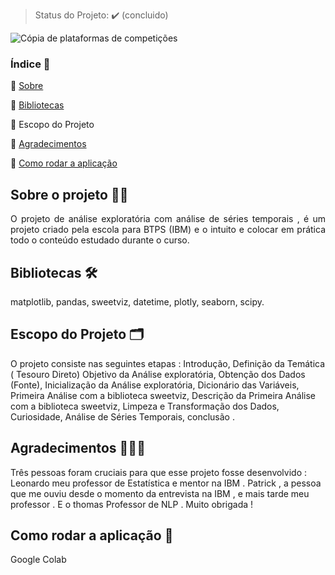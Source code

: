 > Status do Projeto: :heavy_check_mark:  (concluido)

![Cópia de plataformas de competições](https://user-images.githubusercontent.com/89526250/179417654-e6f12023-90a7-461e-917e-4750f0b7f117.png)








### Índice 📄

:small_blue_diamond: [Sobre](#Sobre)

:small_blue_diamond: [Bibliotecas](#Bibliotecas)

:small_blue_diamond: Escopo do Projeto

:small_blue_diamond: [Agradecimentos](#Agradecimentos)

:small_blue_diamond: [Como rodar a aplicação](#como-rodar-a-aplicação-arrow_forward)



 ## Sobre o projeto ✍🏾

<p align="justify">
O projeto de análise exploratória com análise de séries temporais ,  é um projeto criado pela escola para BTPS (IBM)  e o intuito e colocar em prática todo o conteúdo estudado durante o curso. 
</p>

## Bibliotecas 🛠

matplotlib,
pandas,
sweetviz,
datetime,
plotly,
seaborn,
scipy.



## Escopo do Projeto 🗂


O projeto consiste nas seguintes etapas : Introdução, Definição da Temática ( Tesouro Direto)
Objetivo da Análise exploratória,
Obtenção dos Dados (Fonte),
Inicialização da Análise exploratória,
Dicionário das Variáveis,
Primeira Análise com a biblioteca sweetviz,
Descrição da Primeira Análise com a biblioteca sweetviz,
Limpeza e Transformação dos Dados,
Curiosidade,
Análise de Séries Temporais,
conclusão .
</p>


## Agradecimentos  👊🏾💙

Três pessoas foram cruciais para que esse projeto fosse desenvolvido : Leonardo meu professor de Estatística e mentor na IBM .
Patrick , a pessoa que me ouviu desde o momento da entrevista na IBM , e mais tarde meu professor .
E o thomas Professor de NLP . Muito obrigada !


## Como rodar a aplicação 🎯
Google Colab

